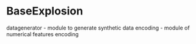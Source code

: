 # BaseExplosion

datagenerator - module to generate synthetic data
encoding - module of numerical features encoding 